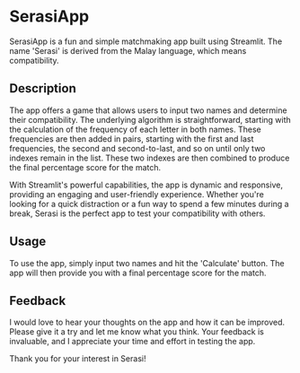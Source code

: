 # SerasiApp

SerasiApp is a fun and simple matchmaking app built using Streamlit. The name 'Serasi' is derived from the Malay language, which means compatibility.

## Description

The app offers a game that allows users to input two names and determine their compatibility. The underlying algorithm is straightforward, starting with the calculation of the frequency of each letter in both names. These frequencies are then added in pairs, starting with the first and last frequencies, the second and second-to-last, and so on until only two indexes remain in the list. These two indexes are then combined to produce the final percentage score for the match.

With Streamlit's powerful capabilities, the app is dynamic and responsive, providing an engaging and user-friendly experience. Whether you're looking for a quick distraction or a fun way to spend a few minutes during a break, Serasi is the perfect app to test your compatibility with others.

## Usage

To use the app, simply input two names and hit the 'Calculate' button. The app will then provide you with a final percentage score for the match.

## Feedback

I would love to hear your thoughts on the app and how it can be improved. Please give it a try and let me know what you think. Your feedback is invaluable, and I appreciate your time and effort in testing the app.

Thank you for your interest in Serasi!
